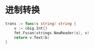 # 进制转换

```go showLineNumbers title="s为十进制数字符串，转换为b进制数字符串"
trans := func(s string) string {
    v := &big.Int{}
    fmt.Fscan(strings.NewReader(s), v)
    return v.Text(b)
}
```
